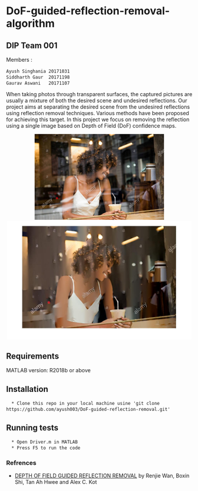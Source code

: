 # DoF-guided-reflection-removal-algorithm
## DIP Team 001


Members : 
```
Ayush Singhania 20171031
Siddharth Gaur  20171198 
Gaurav Aswani   20171107
```

When taking photos through transparent surfaces, the captured pictures are usually a mixture of both the desired scene and undesired reflections.
Our project aims at separating the desired scene from the undesired reflections using reflection removal techniques. Various methods have been proposed for achieving this target. 
In this project we focus on removing the reflection using a single image based on Depth of Field (DoF) confidence maps.


<p align="center">
  <img src="https://github.com/ayush003/DoF-guided-reflection-removal/blob/master/Source%20Image/2.jpg" width="350" title="hover text">
  <img src="https://github.com/ayush003/DoF-guided-reflection-removal/blob/master/Output%20image/ob1.jpg" width="500" alt="hover text">
</p>

## Requirements
MATLAB version: R2018b or above

## Installation
```
  * Clone this repo in your local machine usine 'git clone https://github.com/ayush003/DoF-guided-reflection-removal.git'
```

## Running tests
```
  * Open Driver.m in MATLAB
  * Press F5 to run the code
```

### Refrences
  * [DEPTH OF FIELD GUIDED REFLECTION REMOVAL](https://rose.ntu.edu.sg/Publications/Documents/Reflection%20Removal/Depth%20of%20field%20guided%20reflection%20removal.pdf) by Renjie Wan, Boxin Shi, Tan Ah Hwee and Alex C. Kot
